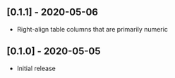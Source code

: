 ## [0.1.1] - 2020-05-06

* Right-align table columns that are primarily numeric

## [0.1.0] - 2020-05-05

* Initial release
